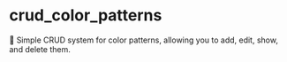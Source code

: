 # crud_color_patterns
🎨 Simple CRUD system for color patterns, allowing you to add, edit, show, and delete them.
